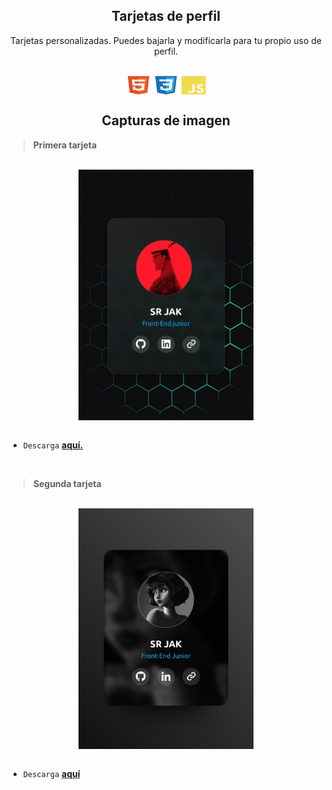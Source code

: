 <h2 align="center">Tarjetas de perfil</h2>
<p align="center">
 Tarjetas personalizadas. Puedes bajarla y modificarla para tu propio uso de perfil.
</p><br>

<div align="center">
<img align="center" alt="Rafa-HTML" height="30" width="40" src="https://raw.githubusercontent.com/devicons/devicon/master/icons/html5/html5-original.svg">
<img align="center" alt="Rafa-CSS" height="30" width="40" src="https://raw.githubusercontent.com/devicons/devicon/master/icons/css3/css3-original.svg">  
<img align="center" alt="Rafa-Js" height="30" width="40" src="https://raw.githubusercontent.com/devicons/devicon/master/icons/javascript/javascript-plain.svg">
</div>

<h2 align="center">Capturas de imagen</h2>

> **Primera tarjeta**

<div align="center"><br>
<img align="center" width=280rem src="/assets/1.jpg"/>
</div><br>

- `Descarga` **[aquí.](https://minhaskamal.github.io/DownGit/#/home?url=https://github.com/XGilmar/card-perfil/tree/main/tarjeta-1)**
<br>

> **Segunda tarjeta**

<div align="center"><br>
<img align="center" width=280rem src="/assets/2.jpg"/>
</div><br>

- `Descarga` **[aquí](https://minhaskamal.github.io/DownGit/#/home?url=https://github.com/XGilmar/card-perfil/tree/main/tarjeta-2)**

